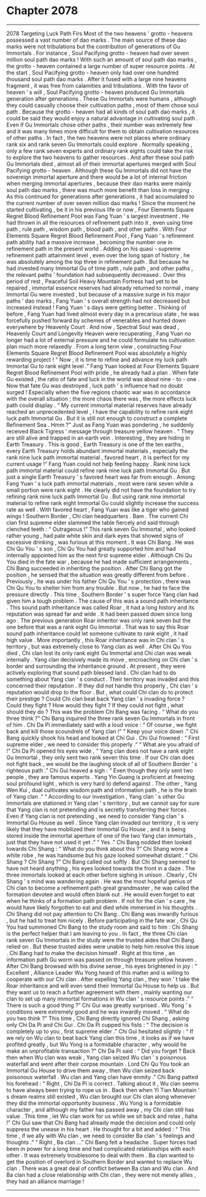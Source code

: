 
# Chapter 2078


---

2078 Targeting Luck Path Firs Most of the two heavens ’ grotto - heavens possessed a vast number of dao marks .
The main source of these dao marks were not tribulations but the contribution of generations of Gu Immortals .
For instance , Soul Pacifying grotto - heaven had over seven million soul path dao marks ! With such an amount of soul path dao marks , the grotto - heaven contained a large number of super resource points .
At the start , Soul Pacifying grotto - heaven only had over one hundred thousand soul path dao marks . After it fused with a large nine heavens fragment , it was free from calamities and tribulations .
With the favor of heaven ’ s will , Soul Pacifying grotto - heaven produced Gu Immortals generation after generations .
These Gu Immortals were humans , although they could casually choose their cultivation paths , most of them chose soul path .
Because the grotto - heaven had all kinds of soul path dao marks , it could be said they would enjoy a natural advantage in cultivating soul path . Even if Gu Immortals chose other paths , their number was extremely few and it was many times more difficult for them to obtain cultivation resources of other paths .
In fact , the two heavens were not places where ordinary rank six and rank seven Gu Immortals could explore .
Normally speaking , only a few rank seven experts and ordinary rank eights could take the risk to explore the two heavens to gather resources .
And after these soul path Gu Immortals died , almost all of their immortal apertures merged with Soul Pacifying grotto - heaven .
Although these Gu Immortals did not have the sovereign immortal aperture and there would be a lot of internal friction when merging immortal apertures , because their dao marks were mainly soul path dao marks , there was much more benefit than loss in merging .
As this continued for generations after generations , it had accumulated to the current number of over seven million dao marks !
Since the moment he started cultivating , be it in his previous life or now , Four Elements Square Regret Blood Refinement Pool was Fang Yuan ’ s largest investment . He had thrown in all the resources of refinement path into it , even using time path , rule path , wisdom path , blood path , and other paths .
With Four Elements Square Regret Blood Refinement Pool , Fang Yuan ’ s refinement path ability had a massive increase , becoming the number one in refinement path in the present world . Adding on his quasi - supreme refinement path attainment level , even over the long span of history , he was absolutely among the top three in refinement path .
But because he had invested many Immortal Gu of time path , rule path , and other paths , the relevant paths ’ foundation had subsequently decreased .
Over this period of rest , Peaceful Soil Heavy Mountain Fortress had yet to be repaired , immortal essence reserves had already returned to normal , many Immortal Gu were invested , but because of a massive surge in his major paths ’ dao marks , Fang Yuan ’ s overall strength had not decreased but increased instead !
Fang Yuan ’ s days were getting better .
Thinking of before , Fang Yuan had lived almost every day in a precarious state , he was forcefully pushed forward by schemes of venerables and hunted down everywhere by Heavenly Court . And now , Spectral Soul was dead , Heavenly Court and Longevity Heaven were recuperating , Fang Yuan no longer had a lot of external pressure and he could formulate his cultivation plan much more relaxedly .
From a long term view , constructing Four Elements Square Regret Blood Refinement Pool was absolutely a highly rewarding project !
“ Now , it is time to refine and advance my luck path Immortal Gu to rank eight level .” Fang Yuan looked at Four Elements Square Regret Blood Refinement Pool with pride , he already had a plan .
When fate Gu existed , the ratio of fate and luck in the world was about nine - to - one . Now that fate Gu was destroyed , luck path ’ s influence had no doubt surged !
Especially when the five regions chaotic war was in accordance with the overall situation ; the more chaos there was , the more effects luck path could display .
“ My current immortal material reserves have already reached an unprecedented level , I have the capability to refine rank eight luck path Immortal Gu . But it is still not enough to construct a complete Refinement Sea . Hmm ?”
Just as Fang Yuan was pondering , he suddenly received Black Tigress ’ message through treasure yellow heaven .
“ They are still alive and trapped in an earth vein . Interesting , they are hiding in Earth Treasury . This is good , Earth Treasury is one of the ten earths , every Earth Treasury holds abundant immortal materials , especially the rank nine luck path immortal material , favored heart , it is perfect for my current usage !”
Fang Yuan could not help feeling happy .
Rank nine luck path immortal material could refine rank nine luck path Immortal Gu .
But just a single Earth Treasury ’ s favored heart was far from enough .
Among Fang Yuan ’ s luck path immortal materials , most were rank seven while a small portion were rank eight . He clearly did not have the foundation to try refining rank nine luck path Immortal Gu .
But using rank nine immortal material to refine rank eight Immortal Gu could slightly increase the success rate as well .
With favored heart , Fang Yuan was like a tiger who gained wings !
Southern Border , Chi clan headquarters .
Bam .
The current Chi clan first supreme elder slammed the table fiercely and said through clenched teeth : “ Outrageous !”
This rank seven Gu Immortal , who looked rather young , had pale white skin and dark eyes that showed signs of excessive drinking , was furious at this moment .
It was Chi Bang .
He was Chi Qu You ’ s son , Chi Qu You had greatly supported him and had internally appointed him as the next first supreme elder . Although Chi Qu You died in the fate war , because he had made sufficient arrangements , Chi Bang succeeded in inheriting the position .
After Chi Bang got the position , he sensed that the situation was greatly different from before .
Previously , he was under his father Chi Qu You ’ s protection , there was Chi Qu You to shelter him from any trouble . But now , he had to face the pressure directly .
This time , Southern Border ’ s super force Yang clan had given him a tough problem .
The cause of this was a sound path inheritance . This sound path inheritance was called Roar , it had a long history and its reputation was spread far and wide . It had been passed down since long ago .
The previous generation Roar inheritor was only rank seven but the one before that was a rank eight Gu Immortal .
That was to say this Roar sound path inheritance could let someone cultivate to rank eight , it had high value .
More importantly , this Roar inheritance was in Chi clan ’ s territory , but was extremely close to Yang clan as well .
After Chi Qu You died , Chi clan lost its only rank eight Gu Immortal and Chi clan was weak internally . Yang clan decisively made its move , encroaching on Chi clan ’ s border and surrounding the inheritance ground . At present , they were actively exploring that sound path blessed land .
Chi clan had to do something about Yang clan ’ s conduct . Their territory was invaded and this concerned their reputation . If they did not handle this properly , Chi clan ’ s reputation would drop to the floor .
But , what could Chi clan do to protect their prestige ? Could Chi clan beat back Yang clan ’ s invading force ?
Could they fight ? How would they fight ? If they could not fight , what should they do ?
This was the problem Chi Bang was facing .
“ What do you three think ?” Chi Bang inquired the three rank seven Gu Immortals in front of him .
Chi Da Pi immediately said with a loud voice : “ Of course , we fight back and kill those scoundrels of Yang clan !”
“ Keep your voice down .” Chi Bang quickly shook his head and looked at Chi Gui .
Chi Gui frowned : “ First supreme elder , we need to consider this properly .”
“ What are you afraid of !” Chi Da Pi opened his eyes wide , “ Yang clan does not have a rank eight Gu Immortal , they only sent two rank seven this time . If our Chi clan does not fight back , we would be the laughing stock of all of Southern Border ’ s righteous path .”
Chi Gui heaved a sigh : “ Even though they only sent two people , they are famous experts . Yang Yin Guang is proficient at freezing soul profound light , which is very hard to defend against . The other , Yang Wen Kui , dual cultivates wisdom path and information path , he is the brain of Yang clan .”
“ According to our investigation , Yang clan ’ s other Gu Immortals are stationed in Yang clan ’ s territory , but we cannot say for sure that Yang clan is not pretending and is secretly transferring their forces . Even if Yang clan is not pretending , we need to consider Yang clan ’ s Immortal Gu House as well . Since Yang clan invaded our territory , it is very likely that they have mobilized their Immortal Gu House , and it is being stored inside the immortal aperture of one of the two Yang clan immortals , just that they have not used it yet .”
“ Yes .” Chi Bang nodded then looked towards Chi Shang : “ What do you think about this ?”
Chi Shang wore a white robe , he was handsome but his gaze looked somewhat distant .
“ Chi Shang ? Chi Shang ?” Chi Bang called out softly .
But Chi Shang seemed to have not heard anything , his eyes looked towards the front in a daze .
The three immortals looked at each other before sighing in unison .
Clearly , Chi Shang ’ s mind was wandering again . He was the most hopeful genius of Chi clan to become a refinement path great grandmaster , he was called the formation devotee and would often blank out . He would even forget to eat when he thinks of a formation path problem . If not for the clan ’ s care , he would have likely forgotten to eat and died while immersed in his thoughts .
Chi Shang did not pay attention to Chi Bang . Chi Bang was inwardly furious , but he had to treat him nicely .
Before participating in the fate war , Chi Qu You had summoned Chi Bang to the study room and said to him : Chi Shang is the perfect helper that I am leaving to you .
In fact , the three Chi clan rank seven Gu Immortals in the study were the trusted aides that Chi Bang relied on .
But these trusted aides were unable to help him resolve this issue .
Chi Bang had to make the decision himself .
Right at this time , an information path Gu worm was passed on through treasure yellow heaven .
After Chi Bang browsed with his divine sense , his eyes brightened in joy : “ Excellent , Alliance Leader Wu Yong heard of this matter and is willing to cooperate with our Chi clan . After expelling Yang clan , they won ’ t take the Roar inheritance and will even send their Immortal Gu House to help us . But they want us to reach a further agreement with them , mainly wanting our clan to set up many immortal formations in Wu clan ’ s resource points .”
“ There is such a good thing ?” Chi Gui was greatly surprised . Wu Yong ’ s conditions were extremely good and he was inwardly moved .
“ What do you two think ?” This time , Chi Bang directly ignored Chi Shang , asking only Chi Da Pi and Chi Gui .
Chi Da Pi cupped his fists : “ The decision is completely up to you , first supreme elder .”
Chi Gui hesitated slightly : “ If we rely on Wu clan to beat back Yang clan this time , it looks as if we have profited greatly , but Wu Yong is a formidable character , why would he make an unprofitable transaction ?”
Chi Da Pi said : “ Did you forget ? Back then when Wu clan was weak , Yang clan seized Wu clan ’ s poisonous waterfall and went after their corpse mountain . Lord Chi Qu You took an Immortal Gu House to drive them away , then Wu clan seized back poisonous waterfall . Wu clan and Yang clan have enmity .”
Chi Bang patted his forehead : “ Right , Chi Da Pi is correct . Talking about it , Wu clan seems to have always been trying to rope us in . Back then when Yi Tian Mountain ’ s dream realms still existed , Wu clan brought our Chi clan along whenever they did the immortal opportunity business . Wu Yong is a formidable character , and although my father has passed away , my Chi clan still has value . This time , let Wu clan work for us while we sit back and relax , haha !”
Chi Gui saw that Chi Bang had already made the decision and could only suppress the unease in his heart .
He thought for a bit and added : “ This time , if we ally with Wu clan , we need to consider Ba clan ’ s feelings and thoughts .”
“ Right , Ba clan …” Chi Bang felt a headache .
Super forces had been in power for a long time and had complicated relationships with each other . It was extremely troublesome to deal with them .
Ba clan wanted to get the position of overlord in Southern Border and wanted to replace Wu clan . There was a great deal of conflict between Ba clan and Wu clan .
And Ba clan had a close relationship with Chi clan , they were not merely allies , they had an alliance marriage !

---

